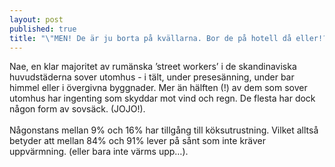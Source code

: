 ```yaml
---
layout: post
published: true
title: "\"MEN! De är ju borta på kvällarna. Bor de på hotell då eller!? Käkar buffé...\""
---
```



Nae, en klar majoritet av rumänska ’street workers’ i de skandinaviska huvudstäderna sover utomhus - i tält, under presesänning, under bar himmel eller i övergivna byggnader. Mer än hälften (!) av dem som sover utomhus har ingenting som skyddar mot vind och regn. De flesta har dock någon form av sovsäck. (JOJO!). <br><br>
Någonstans mellan 9% och 16% har tillgång till köksutrustning. Vilket alltså betyder att mellan 84% och 91% lever på sånt som inte kräver uppvärmning. (eller bara inte värms upp…).
